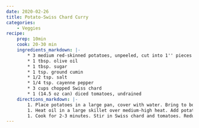 ```yaml
---
date: 2020-02-26
title: Potato-Swiss Chard Curry
categories:
    - Veggies
recipe:
    prep: 10min
    cook: 20-30 min
    ingredients_markdown: |-
        * 3 medium red-skinned potatoes, unpeeled, cut into 1'' pieces
        * 1 tbsp. olive oil
        * 1 tbsp. sugar
        * 1 tsp. ground cumin
        * 1/2 tsp. salt
        * 1/4 tsp. cayenne pepper
        * 3 cups chopped Swiss chard
        * 1 (14.5 oz can) diced tomatoes, undrained
    directions_markdown: |-
        1. Place potatoes in a large pan, cover with water. Bring to boil. Boil 4-6 minutes or until crisp-tender. Drain.
        1. Heat oil in a large skillet over medium-high heat. Add potatoes, sugar, cumin, salt and cayenne pepper.
        1. Cook for 2-3 minutes. Stir in Swiss chard and tomatoes. Reduce heat to medium-low, cover, simmer 4-6 minutes.
---
```

